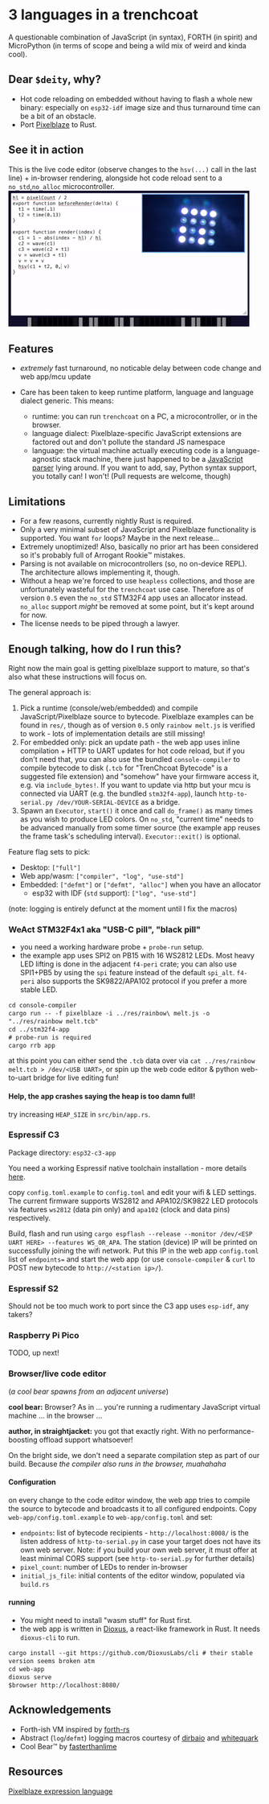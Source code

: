 # 3 languages in a trenchcoat

A questionable combination of JavaScript (in syntax), FORTH (in spirit) and MicroPython (in terms of scope and being a wild mix of weird and kinda cool).

## Dear `$deity`, why?

- Hot code reloading on embedded without having to flash a whole new binary: especially on `esp32-idf` image size and thus turnaround time can be a bit of an obstacle.
- Port [Pixelblaze](https://www.bhencke.com/pixelblaze) to Rust.

## See it in action

This is the live code editor (observe changes to the `hsv(...)` call in the last line) + in-browser rendering, alongside hot code reload sent to a `no_std`,`no_alloc` microcontroller.
![](media/showcase.gif)

## Features 

- *extremely* fast turnaround, no noticable delay between code change and web app/mcu update

- Care has been taken to keep runtime platform, language and language dialect generic. This means:
  - runtime: you can run `trenchcoat` on a PC, a microcontroller, or in the browser.
  - language dialect: Pixelblaze-specific JavaScript extensions are factored out and don't pollute the standard JS namespace
  - language: the virtual machine actually executing code is a language-agnostic stack machine, there just happened to be a [JavaScript parser](https://rustdoc.swc.rs/swc_ecma_parser/) lying around. If you want to add, say, Python syntax support, you totally can! I won't! (Pull requests are welcome, though)

## Limitations
- For a few reasons, currently nightly Rust is required.
- Only a very minimal subset of JavaScript and Pixelblaze functionality is supported. You want `for` loops? Maybe in the next release…
- Extremely unoptimized! Also, basically no prior art has been considered so it's probably full of Arrogant Rookie™ mistakes.
- Parsing is not available on microcontrollers (so, no on-device REPL). The architecture allows implementing it, though.
- Without a heap we're forced to use `heapless` collections, and those are unfortunately wasteful for the `trenchcoat` use case.
Therefore as of version `0.5` even the `no_std` STM32F4 app uses an allocator instead. `no_alloc` support *might* be removed at some point, but it's kept around for now.
- The license needs to be piped through a lawyer.

## Enough talking, how do I run this?

Right now the main goal is getting pixelblaze support to mature, so that's also what these instructions will focus on.

The general approach is:

1. Pick a runtime (console/web/embedded) and compile JavaScript/Pixelblaze source to bytecode. Pixelblaze examples can be found in `res/`, though as of version `0.5` only `rainbow melt.js` is verified to work - lots of implementation details are still missing!
2. For embedded only: pick an update path - the web app uses inline compilation + HTTP to UART updates for hot code reload, but if you don't need that, you can also use the bundled `console-compiler` to compile bytecode to disk (`.tcb` for "TrenChcoat Bytecode" is a suggested file extension) and "somehow" have your firmware access it, e.g. via `include_bytes!`. If you want to update via http but your mcu is connected via UART (e.g. the bundled `stm32f4-app`), launch `http-to-serial.py /dev/YOUR-SERIAL-DEVICE` as a bridge.
3. Spawn an `Executor`, `start()` it once and call `do_frame()` as many times as you wish to produce LED colors. On `no_std`, "current time" needs to be advanced manually from some timer source (the example app reuses the frame task's scheduling interval). `Executor::exit()` is optional.

Feature flag sets to pick:
- Desktop: `["full"]`
- Web app/wasm: `["compiler", "log", "use-std"]`
- Embedded: `["defmt"]` or `["defmt", "alloc"]` when you have an allocator
  - esp32 with IDF (`std` support): `["log", "use-std"]`

(note: logging is entirely defunct at the moment until I fix the macros)

### WeAct STM32F4x1 aka "USB-C pill", "black pill" 

- you need a working hardware probe + `probe-run` setup.
- the example app uses SPI2 on PB15 with 16 WS2812 LEDs. Most heavy LED lifting is done in the adjacent `f4-peri` crate; you can also use SPI1+PB5 by using the `spi` feature instead of the default `spi_alt`. `f4-peri` also supports the SK9822/APA102 protocol if you prefer a more stable LED.

```shell
cd console-compiler
cargo run -- -f pixelblaze -i ../res/rainbow\ melt.js -o "../res/rainbow melt.tcb" 
cd ../stm32f4-app
# probe-run is required
cargo rrb app
```

at this point you can either send the `.tcb` data over via `cat ../res/rainbow melt.tcb > /dev/<USB UART>`, or spin up the web code editor & python web-to-uart bridge for live editing fun!

#### Help, the app crashes saying the heap is too damn full!

try increasing `HEAP_SIZE` in `src/bin/app.rs`.

### Espressif C3

Package directory: `esp32-c3-app`

You need a working Espressif native toolchain installation - more details [here](https://esp-rs.github.io/book/).

copy `config.toml.example` to `config.toml` and edit your wifi & LED settings. The current firmware supports WS2812 and APA102/SK9822 LED protocols via features `ws2812` (data pin only) and `apa102` (clock and data pins) respectively. 

Build, flash and run using `cargo espflash --release --monitor /dev/<ESP UART HERE> --features WS_OR_APA`. The station (device) IP will be printed on successfully joining the wifi network. Put this IP in the web app `config.toml` list of `endpoints=` and start the web app (or use `console-compiler` & `curl` to POST new bytecode to `http://<station ip>/`).

### Espressif S2

Should not be too much work to port since the C3 app uses `esp-idf`, any takers?

### Raspberry Pi Pico
TODO, up next!
### Browser/live code editor

(*a cool bear spawns from an adjacent universe*)

**cool bear:** Browser? As in ... you're running a rudimentary JavaScript virtual machine ... in the browser ...

**author, in straightjacket:** you got that exactly right. With no performance-boosting offload support whatsoever!

On the bright side, we don't need a separate compilation step as part of our build. 
Because *the compiler also runs in the browser, muahahaha*

#### Configuration

on every change to the code editor window, the web app tries to compile the source to bytecode and broadcasts it to all configured endpoints. 
Copy `web-app/config.toml.example` to `web-app/config.toml` and set:
- `endpoints`: list of bytecode recipients - `http://localhost:8008/` is the listen address of `http-to-serial.py` in case your target does not have its own web server. Note: if you build your own web server, it must offer at least minimal CORS support (see `http-to-serial.py` for further details)
- `pixel_count`: number of LEDs to render in-browser
- `initial_js_file`: initial contents of the editor window, populated via `build.rs`

#### running

- You might need to install "wasm stuff" for Rust first.
- the web app is written in [Dioxus](https://dioxuslabs.com/), a react-like framework in Rust. It needs `dioxus-cli` to run.

```shell
cargo install --git https://github.com/DioxusLabs/cli # their stable version seems broken atm
cd web-app
dioxus serve
$browser http://localhost:8080/
```

## Acknowledgements
- Forth-ish VM inspired by [forth-rs](https://github.com/dewaka/forth-rs) 
- Abstract (`log`/`defmt`) logging macros courtesy of [dirbaio](https://github.com/Dirbaio) and [whitequark](https://github.com/whitequark)
- Cool Bear™ by [fasterthanlime](https://fasterthanli.me/)

## Resources
[Pixelblaze expression language](https://github.com/simap/pixelblaze/blob/master/README.expressions.md)
